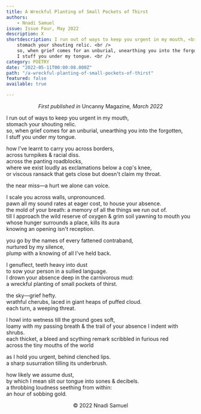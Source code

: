 ```yaml
---
title: A Wreckful Planting of Small Pockets of Thirst
authors:
    - Nnadi Samuel
issue: Issue Four, May 2022
description: X
shortdescription: I run out of ways to keep you urgent in my mouth, <br />
    stomach your shouting relic. <br />
    so, when grief comes for an unburial, unearthing you into the forgotten, <br />
    I stuff you under my tongue. <br />
category: POETRY
date: "2022-05-11T00:00:08.000Z"
path: "/a-wreckful-planting-of-small-pockets-of-thirst"
featured: false
available: true

---
```


<p style="text-align: center;"><em>First published in</em> Uncanny Magazine<em>, March 2022</em></p>

I run out of ways to keep you urgent in my mouth, <br />
stomach your shouting relic. <br />
so, when grief comes for an unburial, unearthing you into the forgotten, <br />
I stuff you under my tongue. <br />

how I've learnt to carry you across borders, <br />
across turnpikes & racial diss. <br />
across the panting roadblocks, <br /> 
where we exist loudly as exclamations below a cop's knee, <br /> 
or viscous ransack that gets close but doesn't claim my throat. <br />

the near miss—a hurt we alone can voice. <br />

I scale you across walls, unpronounced. <br />
pawn all my sound rates at eager cost, to house your absence. <br />
the mold of your breath: a memory of all the things we run out of. <br />
till I approach the wild reserve of oxygen & grim soil yawning to mouth you <br />
whose hunger surrounds a place, kills its aura <br /> 
knowing an opening isn't reception. <br />

you go by the names of every fattened contraband, <br />
nurtured by my silence, <br />
plump with a knowing of all I've held back. <br />

I genuflect, teeth heavy into dust <br /> 
to sow your person in a sullied language. <br />
I drown your absence deep in the carnivorous mud: <br />
a wreckful planting of small pockets of thirst. <br />

the sky—grief hefty. <br />
wrathful cherubs, laced in giant heaps of puffed cloud. <br />
each turn, a weeping threat. <br />

I howl into wetness till the ground goes soft, <br />
loamy with my passing breath & the trail of your absence I indent with shrubs. <br />
each thicket, a bleed and scything remark scribbled in furious red <br />
across the tiny mouths of the world <br />

as I hold you urgent, behind clenched lips. <br />
a sharp susurration tilling its underbrush. <br />

how likely we assume dust, <br />
by which I mean slit our tongue into sones & decibels. <br />
a throbbing loudness seething from within: <br />
an hour of sobbing gold. <br />


<p style="text-align: center;">© 2022 Nnadi Samuel</p>